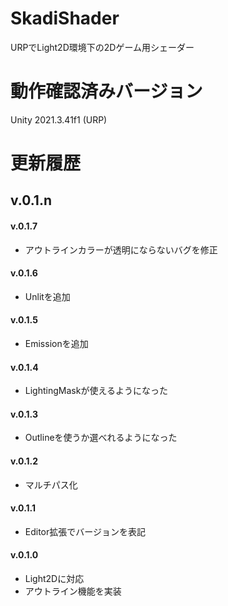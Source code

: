 # SkadiShader
URPでLight2D環境下の2Dゲーム用シェーダー

# 動作確認済みバージョン
Unity 2021.3.41f1 (URP)

# 更新履歴
## v.0.1.n 
#### v.0.1.7
* アウトラインカラーが透明にならないバグを修正
#### v.0.1.6
* Unlitを追加
#### v.0.1.5
* Emissionを追加
#### v.0.1.4
* LightingMaskが使えるようになった
#### v.0.1.3
* Outlineを使うか選べれるようになった
#### v.0.1.2
* マルチパス化
#### v.0.1.1
* Editor拡張でバージョンを表記
#### v.0.1.0
* Light2Dに対応
* アウトライン機能を実装
